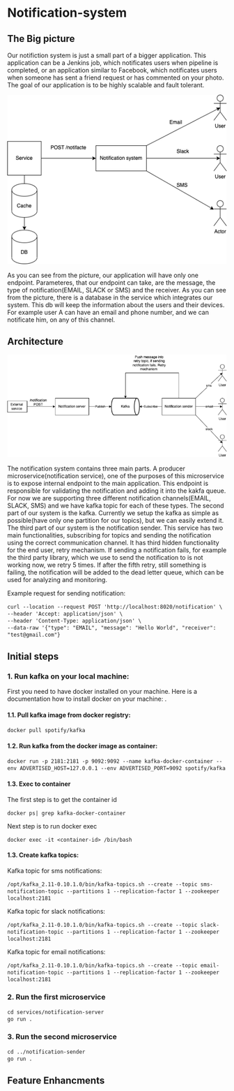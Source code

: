 # Notification-system

## The Big picture

Our notifiction system is just a small part of a bigger application. This application can be a Jenkins job, which notificates users when pipeline is completed, or an application similar to Facebook, which notificates users when someone has sent a friend request or has commented on your photo. The goal of our application is to be highly scalable and fault tolerant. 

![plot](./images/BigPicture.png)

As you can see from the picture, our application will have only one endpoint. Parameteres, that our endpoint can take, are the message, the type of notification(EMAIL, SLACK or SMS) and the receiver. As you can see from the picture, there is a database in the service which integrates our system. This db will keep the information about the users and their devices. For example user A can have an email and phone number, and we can notificate him, on any of this channel. 

## Architecture

![plot](./images/Architecture.png)


The notification system contains three main parts. A producer microservice(notification service), one of the purposes of this microservice is to expose internal endpoint to the main application. This endpoint is responsible for validating the notification and adding it into the kakfa queue. For now we are supporting three different notification channels(EMAIL, SLACK, SMS) and we have kafka topic for each of these types. The second part of our system is the kafka. Currently we setup the kafka as simple as possible(have only one partition for our topics), but we can easily extend it. The third part of our system is the notification sender. This service has two main functionalities, subscribing for topics and sending the notification using the correct communication channel. It has third hidden functionality for the end user, retry mechanism. If sending a notification fails, for example the third party library, which we use to send the notification to is not working now, we retry 5 times. If after the fifth retry, still something is failing, the notification will be added to the dead letter queue, which can be used for analyzing and monitoring. 

Example request for sending notification:
```
curl --location --request POST 'http://localhost:8020/notification' \
--header 'Accept: application/json' \
--header 'Content-Type: application/json' \
--data-raw '{"type": "EMAIL", "message": "Hello World", "receiver": "test@gmail.com"}
```

## Initial steps
### 1. Run kafka on your local machine:
First you need to have docker installed on your machine. Here is a
documentation how to install docker on your machine: .
#### 1.1. Pull kafka image from docker registry:
```
docker pull spotify/kafka
```
#### 1.2. Run kafka from the docker image as container:
```
docker run -p 2181:2181 -p 9092:9092 --name kafka-docker-container --env ADVERTISED_HOST=127.0.0.1 --env ADVERTISED_PORT=9092 spotify/kafka
```

#### 1.3. Exec to container
The first step is to get the container id
```
docker ps| grep kafka-docker-container
```
Next step is to run docker exec
```
docker exec -it <container-id> /bin/bash
```
#### 1.3. Create kafka topics:
Kafka topic for sms notifications:

```
/opt/kafka_2.11-0.10.1.0/bin/kafka-topics.sh --create --topic sms-notification-topic --partitions 1 --replication-factor 1 --zookeeper localhost:2181
```

Kafka topic for slack notifications:
```
/opt/kafka_2.11-0.10.1.0/bin/kafka-topics.sh --create --topic slack-notification-topic --partitions 1 --replication-factor 1 --zookeeper localhost:2181
```

Kafka topic for email notifications:
```
/opt/kafka_2.11-0.10.1.0/bin/kafka-topics.sh --create --topic email-notification-topic --partitions 1 --replication-factor 1 --zookeeper localhost:2181
```

### 2. Run the first microservice
```
cd services/notification-server
go run .
```

### 3. Run the second microservice
```
cd ../notification-sender
go run .
```

## Feature Enhancments
